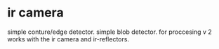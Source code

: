 # ir camera
simple conture/edge detector.
simple blob detector.
for proccesing v 2
works with the ir camera and ir-reflectors.
